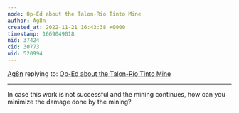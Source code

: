 ```yaml
---
node: Op-Ed about the Talon-Rio Tinto Mine
author: Ag8n
created_at: 2022-11-21 16:43:38 +0000
timestamp: 1669049018
nid: 37424
cid: 30773
uid: 520994
---
```




[Ag8n](../profile/Ag8n) replying to: [Op-Ed about the Talon-Rio Tinto Mine](../notes/noah_ben_furman/11-14-2022/op-ed-about-the-talon-rio-tinto-mine)

----
In case this work is not successful and the mining continues, how can you minimize the damage done by the mining?